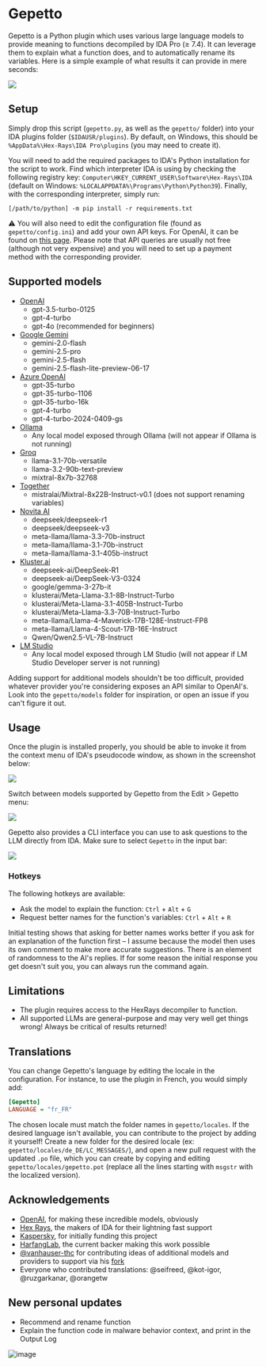 # Gepetto

Gepetto is a Python plugin which uses various large language models to provide meaning to functions 
decompiled by IDA Pro (≥ 7.4). It can leverage them to explain what a function does, and to automatically 
rename its variables. Here is a simple example of what results it can provide in mere seconds:

![](https://github.com/JusticeRage/Gepetto/blob/main/readme/comparison.png?raw=true)

## Setup

Simply drop this script (`gepetto.py`, as well as the `gepetto/` folder) into your IDA plugins folder (`$IDAUSR/plugins`). 
By default, on Windows, this should be `%AppData%\Hex-Rays\IDA Pro\plugins` (you may need to create it).

You will need to add the required packages to IDA's Python installation for the script to work.
Find which interpreter IDA is using by checking the following registry key: 
`Computer\HKEY_CURRENT_USER\Software\Hex-Rays\IDA` (default on Windows: `%LOCALAPPDATA%\Programs\Python\Python39`).
Finally, with the corresponding interpreter, simply run: 

```
[/path/to/python] -m pip install -r requirements.txt
```

⚠️ You will also need to edit the configuration file (found as `gepetto/config.ini`) and add your own API keys. For 
OpenAI, it can be found on [this page](https://beta.openai.com/account/api-keys).
Please note that API queries are usually not free (although not very expensive) and you will need to set up a payment 
method with the corresponding provider.

## Supported models

- [OpenAI](https://playground.openai.com/)
  - gpt-3.5-turbo-0125
  - gpt-4-turbo
  - gpt-4o (recommended for beginners)
- [Google Gemini](https://ai.google.dev/)
  - gemini-2.0-flash
  - gemini-2.5-pro
  - gemini-2.5-flash
  - gemini-2.5-flash-lite-preview-06-17
- [Azure OpenAI](https://ai.azure.com/)
  - gpt-35-turbo
  - gpt-35-turbo-1106
  - gpt-35-turbo-16k
  - gpt-4-turbo
  - gpt-4-turbo-2024-0409-gs
- [Ollama](https://ollama.com/)
  - Any local model exposed through Ollama (will not appear if Ollama is not running)
- [Groq](https://console.groq.com/playground)
  - llama-3.1-70b-versatile
  - llama-3.2-90b-text-preview
  - mixtral-8x7b-32768
- [Together](https://api.together.ai/)
  - mistralai/Mixtral-8x22B-Instruct-v0.1 (does not support renaming variables)
- [Novita AI](https://novita.ai/)
  - deepseek/deepseek-r1
  - deepseek/deepseek-v3
  - meta-llama/llama-3.3-70b-instruct
  - meta-llama/llama-3.1-70b-instruct
  - meta-llama/llama-3.1-405b-instruct
- [Kluster.ai](https://kluster.ai/)
  - deepseek-ai/DeepSeek-R1
  - deepseek-ai/DeepSeek-V3-0324
  - google/gemma-3-27b-it
  - klusterai/Meta-Llama-3.1-8B-Instruct-Turbo
  - klusterai/Meta-Llama-3.1-405B-Instruct-Turbo
  - klusterai/Meta-Llama-3.3-70B-Instruct-Turbo
  - meta-llama/Llama-4-Maverick-17B-128E-Instruct-FP8
  - meta-llama/Llama-4-Scout-17B-16E-Instruct
  - Qwen/Qwen2.5-VL-7B-Instruct
- [LM Studio](https://lmstudio.ai/)
  - Any local model exposed through LM Studio (will not appear if LM Studio Developer server is not running)

Adding support for additional models shouldn't be too difficult, provided whatever provider you're considering exposes
an API similar to OpenAI's. Look into the `gepetto/models` folder for inspiration, or open an issue if you can't figure
it out.

## Usage

Once the plugin is installed properly, you should be able to invoke it from the context menu of IDA's pseudocode window,
as shown in the screenshot below:

![](https://github.com/JusticeRage/Gepetto/blob/main/readme/usage.png?raw=true)

Switch between models supported by Gepetto from the Edit > Gepetto menu:

![](https://github.com/JusticeRage/Gepetto/blob/main/readme/select_model.png?raw=true)

Gepetto also provides a CLI interface you can use to ask questions to the LLM directly from IDA. Make sure to select
`Gepetto` in the input bar:

![](https://github.com/JusticeRage/Gepetto/blob/main/readme/cli.png?raw=true)

### Hotkeys

The following hotkeys are available:

- Ask the model to explain the function: `Ctrl` + `Alt` + `G`
- Request better names for the function's variables: `Ctrl` + `Alt` + `R`

Initial testing shows that asking for better names works better if you ask for an explanation of the function first – I
assume because the model then uses its own comment to make more accurate suggestions.
There is an element of randomness to the AI's replies. If for some reason the initial response you get doesn't suit you,
you can always run the command again.

## Limitations

- The plugin requires access to the HexRays decompiler to function.
- All supported LLMs are general-purpose and may very well get things wrong! Always be 
  critical of results returned!

## Translations

You can change Gepetto's language by editing the locale in the configuration. For instance, to use the plugin
in French, you would simply add:

```ini
[Gepetto]
LANGUAGE = "fr_FR"
```

The chosen locale must match the folder names in `gepetto/locales`. If the desired language isn't available,
you can contribute to the project by adding it yourself! Create a new folder for the desired locale
(ex: `gepetto/locales/de_DE/LC_MESSAGES/`), and open a new pull request with the updated `.po` file, which you can
create by copying and editing `gepetto/locales/gepetto.pot` (replace all the lines starting with `msgstr` with the
localized version).  

## Acknowledgements

- [OpenAI](https://openai.com), for making these incredible models, obviously
- [Hex Rays](https://hex-rays.com/), the makers of IDA for their lightning fast support
- [Kaspersky](https://kaspersky.com), for initially funding this project
- [HarfangLab](https://harfanglab.io/), the current backer making this work possible
- [@vanhauser-thc](https://github.com/vanhauser-thc) for contributing ideas of additional models and providers to support via his [fork](https://github.com/vanhauser-thc/gepetto/)
- Everyone who contributed translations: @seifreed, @kot-igor, @ruzgarkanar, @orangetw

## New personal updates
- Recommend and rename function
- Explain the function code in malware behavior context, and print in the Output Log

![image](https://github.com/user-attachments/assets/29c60d22-fd1f-428e-a643-703a7ecca381)

